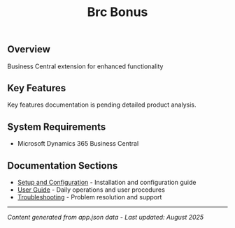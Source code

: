 ﻿---
title: "Brc Bonus"
description: "Business Central extension for enhanced functionality"
categories: [BrightCom, Product]
tags: [product]
weight: 10
---

## Overview

Business Central extension for enhanced functionality

## Key Features

Key features documentation is pending detailed product analysis.

## System Requirements

- Microsoft Dynamics 365 Business Central

## Documentation Sections

- [Setup and Configuration](setup/) - Installation and configuration guide
- [User Guide](user-guide/) - Daily operations and user procedures
- [Troubleshooting](solving/) - Problem resolution and support

---

*Content generated from app.json data - Last updated: August 2025*
